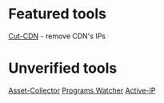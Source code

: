 # Featured tools
[Cut-CDN](https://github.com/ImAyrix/cut-cdn/) - remove CDN's IPs


# Unverified tools
[Asset-Collector](https://github.com/mha4065/asset-collector)
[Programs Watcher](https://github.com/Alikhalkhali/programs-watcher)
[Active-IP](https://github.com/Alikhalkhali/active-ip)
